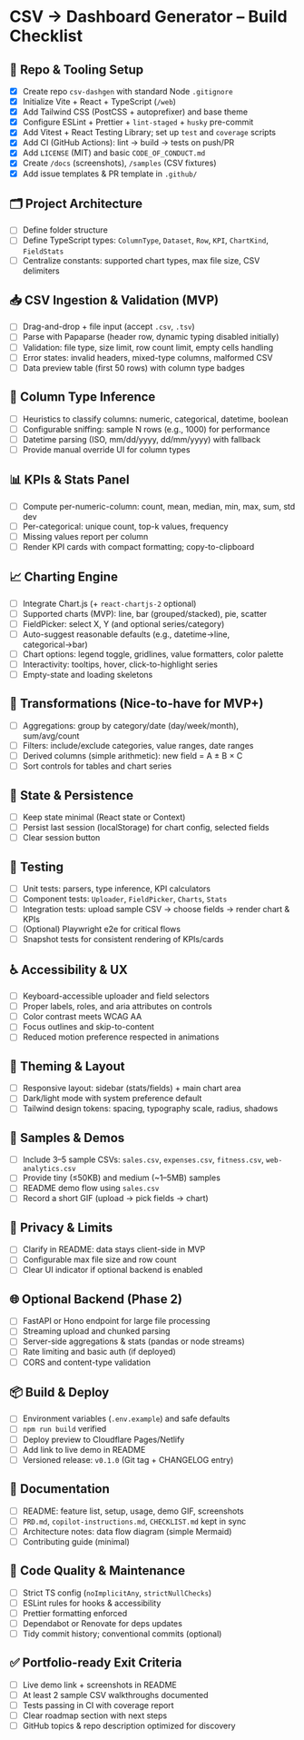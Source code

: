 # CSV → Dashboard Generator – Build Checklist

## 🔧 Repo & Tooling Setup
- [x] Create repo `csv-dashgen` with standard Node `.gitignore`
- [x] Initialize Vite + React + TypeScript (`/web`)
- [x] Add Tailwind CSS (PostCSS + autoprefixer) and base theme
- [x] Configure ESLint + Prettier + `lint-staged` + `husky` pre-commit
- [x] Add Vitest + React Testing Library; set up `test` and `coverage` scripts
- [x] Add CI (GitHub Actions): lint → build → tests on push/PR
- [x] Add `LICENSE` (MIT) and basic `CODE_OF_CONDUCT.md`
- [x] Create `/docs` (screenshots), `/samples` (CSV fixtures)
- [x] Add issue templates & PR template in `.github/`

## 🗂️ Project Architecture
- [ ] Define folder structure
- [ ] Define TypeScript types: `ColumnType`, `Dataset`, `Row`, `KPI`, `ChartKind`, `FieldStats`
- [ ] Centralize constants: supported chart types, max file size, CSV delimiters

## 📥 CSV Ingestion & Validation (MVP)
- [ ] Drag-and-drop + file input (accept `.csv`, `.tsv`)
- [ ] Parse with Papaparse (header row, dynamic typing disabled initially)
- [ ] Validation: file type, size limit, row count limit, empty cells handling
- [ ] Error states: invalid headers, mixed-type columns, malformed CSV
- [ ] Data preview table (first 50 rows) with column type badges

## 🔎 Column Type Inference
- [ ] Heuristics to classify columns: numeric, categorical, datetime, boolean
- [ ] Configurable sniffing: sample N rows (e.g., 1000) for performance
- [ ] Datetime parsing (ISO, mm/dd/yyyy, dd/mm/yyyy) with fallback
- [ ] Provide manual override UI for column types

## 📊 KPIs & Stats Panel
- [ ] Compute per-numeric-column: count, mean, median, min, max, sum, std dev
- [ ] Per-categorical: unique count, top-k values, frequency
- [ ] Missing values report per column
- [ ] Render KPI cards with compact formatting; copy-to-clipboard

## 📈 Charting Engine
- [ ] Integrate Chart.js (+ `react-chartjs-2` optional)
- [ ] Supported charts (MVP): line, bar (grouped/stacked), pie, scatter
- [ ] FieldPicker: select X, Y (and optional series/category)
- [ ] Auto-suggest reasonable defaults (e.g., datetime→line, categorical→bar)
- [ ] Chart options: legend toggle, gridlines, value formatters, color palette
- [ ] Interactivity: tooltips, hover, click-to-highlight series
- [ ] Empty-state and loading skeletons

## 🧮 Transformations (Nice-to-have for MVP+)
- [ ] Aggregations: group by category/date (day/week/month), sum/avg/count
- [ ] Filters: include/exclude categories, value ranges, date ranges
- [ ] Derived columns (simple arithmetic): new field = A ± B × C
- [ ] Sort controls for tables and chart series

## 🧰 State & Persistence
- [ ] Keep state minimal (React state or Context)
- [ ] Persist last session (localStorage) for chart config, selected fields
- [ ] Clear session button

## 🧪 Testing
- [ ] Unit tests: parsers, type inference, KPI calculators
- [ ] Component tests: `Uploader`, `FieldPicker`, `Charts`, `Stats`
- [ ] Integration tests: upload sample CSV → choose fields → render chart & KPIs
- [ ] (Optional) Playwright e2e for critical flows
- [ ] Snapshot tests for consistent rendering of KPIs/cards

## ♿ Accessibility & UX
- [ ] Keyboard-accessible uploader and field selectors
- [ ] Proper labels, roles, and aria attributes on controls
- [ ] Color contrast meets WCAG AA
- [ ] Focus outlines and skip-to-content
- [ ] Reduced motion preference respected in animations

## 🌙 Theming & Layout
- [ ] Responsive layout: sidebar (stats/fields) + main chart area
- [ ] Dark/light mode with system preference default
- [ ] Tailwind design tokens: spacing, typography scale, radius, shadows

## 💾 Samples & Demos
- [ ] Include 3–5 sample CSVs: `sales.csv`, `expenses.csv`, `fitness.csv`, `web-analytics.csv`
- [ ] Provide tiny (≤50KB) and medium (~1–5MB) samples
- [ ] README demo flow using `sales.csv`
- [ ] Record a short GIF (upload → pick fields → chart)

## 🔐 Privacy & Limits
- [ ] Clarify in README: data stays client-side in MVP
- [ ] Configurable max file size and row count
- [ ] Clear UI indicator if optional backend is enabled

## 🌐 Optional Backend (Phase 2)
- [ ] FastAPI or Hono endpoint for large file processing
- [ ] Streaming upload and chunked parsing
- [ ] Server-side aggregations & stats (pandas or node streams)
- [ ] Rate limiting and basic auth (if deployed)
- [ ] CORS and content-type validation

## 📦 Build & Deploy
- [ ] Environment variables (`.env.example`) and safe defaults
- [ ] `npm run build` verified
- [ ] Deploy preview to Cloudflare Pages/Netlify
- [ ] Add link to live demo in README
- [ ] Versioned release: `v0.1.0` (Git tag + CHANGELOG entry)

## 🧾 Documentation
- [ ] README: feature list, setup, usage, demo GIF, screenshots
- [ ] `PRD.md`, `copilot-instructions.md`, `CHECKLIST.md` kept in sync
- [ ] Architecture notes: data flow diagram (simple Mermaid)
- [ ] Contributing guide (minimal)

## 🧹 Code Quality & Maintenance
- [ ] Strict TS config (`noImplicitAny`, `strictNullChecks`)
- [ ] ESLint rules for hooks & accessibility
- [ ] Prettier formatting enforced
- [ ] Dependabot or Renovate for deps updates
- [ ] Tidy commit history; conventional commits (optional)

## ✅ Portfolio-ready Exit Criteria
- [ ] Live demo link + screenshots in README
- [ ] At least 2 sample CSV walkthroughs documented
- [ ] Tests passing in CI with coverage report
- [ ] Clear roadmap section with next steps
- [ ] GitHub topics & repo description optimized for discovery

